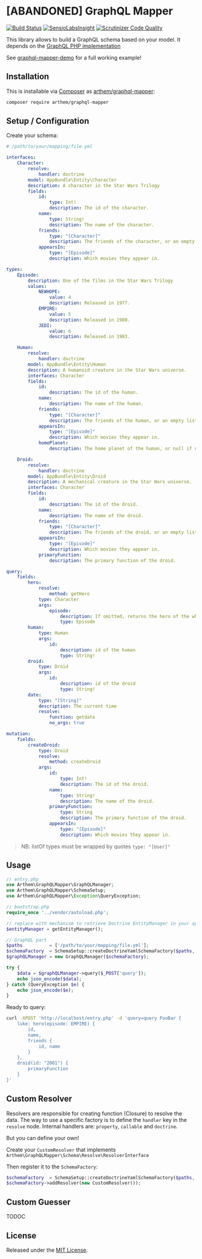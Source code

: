 # [ABANDONED] GraphQL Mapper

[![Build Status](https://travis-ci.org/4rthem/graphql-mapper.svg?branch=master)](https://travis-ci.org/4rthem/graphql-mapper)
[![SensioLabsInsight](https://insight.sensiolabs.com/projects/18bf298d-a139-4185-afdb-9226dfd2dc8c/mini.png)](https://insight.sensiolabs.com/projects/18bf298d-a139-4185-afdb-9226dfd2dc8c)
[![Scrutinizer Code Quality](https://scrutinizer-ci.com/g/4rthem/graphql-mapper/badges/quality-score.png?b=master)](https://scrutinizer-ci.com/g/4rthem/graphql-mapper/?branch=master)

This library allows to build a GraphQL schema based on your model.
It depends on the [GraphQL PHP implementation](https://github.com/webonyx/graphql-php)

See [graphql-mapper-demo](https://github.com/4rthem/graphql-mapper-demo) for a full working example!

## Installation

This is installable via [Composer](https://getcomposer.org/) as [arthem/graphql-mapper](https://packagist.org/packages/arthem/graphql-mapper):

```bash
composer require arthem/graphql-mapper
```

## Setup / Configuration

Create your schema:

```yaml
# /path/to/your/mapping/file.yml

interfaces:
    Character:
        resolve:
            handler: doctrine
        model: AppBundle\Entity\Character
        description: A character in the Star Wars Trilogy
        fields:
            id:
                type: Int!
                description: The id of the character.
            name:
                type: String!
                description: The name of the character.
            friends:
                type: "[Character]"
                description: The friends of the character, or an empty list if they have none.
            appearsIn:
                type: "[Episode]"
                description: Which movies they appear in.

types:
    Episode:
        description: One of the films in the Star Wars Trilogy
        values:
            NEWHOPE:
                value: 4
                description: Released in 1977.
            EMPIRE:
                value: 5
                description: Released in 1980.
            JEDI:
                value: 6
                description: Released in 1983.

    Human:
        resolve:
            handler: doctrine
        model: AppBundle\Entity\Human
        description: A humanoid creature in the Star Wars universe.
        interfaces: Character
        fields:
            id:
                description: The id of the human.
            name:
                description: The name of the human.
            friends:
                type: "[Character]"
                description: The friends of the human, or an empty list if they have none.
            appearsIn:
                type: "[Episode]"
                description: Which movies they appear in.
            homePlanet:
                description: The home planet of the human, or null if unknown.

    Droid:
        resolve:
            handler: doctrine
        model: AppBundle\Entity\Droid
        description: A mechanical creature in the Star Wars universe.
        interfaces: Character
        fields:
            id:
                description: The id of the droid.
            name:
                description: The name of the droid.
            friends:
                type: "[Character]"
                description: The friends of the droid, or an empty list if they have none.
            appearsIn:
                type: "[Episode]"
                description: Which movies they appear in.
            primaryFunction:
                description: The primary function of the droid.

query:
    fields:
        hero:
            resolve:
                method: getHero
            type: Character
            args:
                episode:
                    description: If omitted, returns the hero of the whole saga. If provided, returns the hero of that particular episode.
                    type: Episode
        human:
            type: Human
            args:
                id:
                    description: id of the human
                    type: String!
        droid:
            type: Droid
            args:
                id:
                    description: id of the droid
                    type: String!
        date:
            type: "[String]"
            description: The current time
            resolve:
                function: getdate
                no_args: true

mutation:
    fields:
        createDroid:
            type: Droid
            resolve:
                method: createDroid
            args:
                id:
                    type: Int!
                    description: The id of the droid.
                name:
                    type: String!
                    description: The name of the droid.
                primaryFunction:
                    type: String
                    description: The primary function of the droid.
                appearsIn:
                    type: "[Episode]"
                    description: Which movies they appear in.

```

> NB: listOf types must be wrapped by quotes `type: "[User]"`

## Usage

```php
// entry.php
use Arthem\GraphQLMapper\GraphQLManager;
use Arthem\GraphQLMapper\SchemaSetup;
use Arthem\GraphQLMapper\Exception\QueryException;

// bootstrap.php
require_once '../vendor/autoload.php';

// replace with mechanism to retrieve Doctrine EntityManager in your app
$entityManager = getEntityManager();

// GraphQL part
$paths          = ['/path/to/your/mapping/file.yml'];
$schemaFactory  = SchemaSetup::createDoctrineYamlSchemaFactory($paths, $entityManager);
$graphQLManager = new GraphQLManager($schemaFactory);

try {
    $data = $graphQLManager->query($_POST['query']);
    echo json_encode($data);
} catch (QueryException $e) {
    echo json_encode($e);
}
```

Ready to query:

```bash
curl -XPOST 'http://localhost/entry.php' -d 'query=query FooBar {
    luke: hero(episode: EMPIRE) {
        id,
        name,
        friends {
            id, name
        }
    },
    droid(id: "2001") {
        primaryFunction
    }
}'
```

## Custom Resolver

Resolvers are responsible for creating function (Closure) to resolve the data.
The way to use a specific factory is to define the `handler` key in the `resolve` node.
Internal handlers are: `property`, `callable` and `doctrine`.

But you can define your own!

Create your `CustomResolver` that implements `Arthem\GraphQLMapper\Schema\Resolve\ResolverInterface`

Then register it to the `SchemaFactory`:

```php
$schemaFactory  = SchemaSetup::createDoctrineYamlSchemaFactory($paths, $entityManager);
$schemaFactory->addResolver(new CustomResolver());
```

## Custom Guesser

TODOC

## License

Released under the [MIT License](LICENSE).
